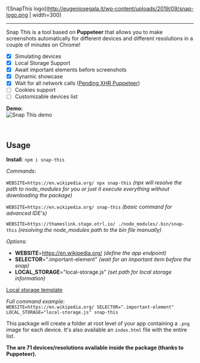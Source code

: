 
![SnapThis logo](http://eugeniosegala.it/wp-content/uploads/2019/09/snap-logo.png | width=300)

<hr>

Snap This is a tool based on **Puppeteer** that allows you to make screenshots automatically for different devices and different resolutions in a couple of minutes on Chrome!

- [x] Simulating devices
- [x] Local Storage Support
- [x] Await important elements before screenshots
- [x] Dynamic showcase
- [x] Wait for all network calls ([Pending XHR Puppeteer](https://github.com/jtassin/pending-xhr-puppeteer))
- [ ] Cookies support
- [ ] Customizable devices list

**Demo:**<br>
![Snap This demo](http://eugeniosegala.it/wp-content/uploads/2019/09/snap-this-showcase.gif)

<br />

<h2>Usage</h2>

**Install**: 
`npm i snap-this`

_Commands:_

`WEBSITE=https://en.wikipedia.org/ npx snap-this` _(npx will resolve the path to node_modules for you or just it execute everything without downloading the package)_

`WEBSITE=https://en.wikipedia.org/ snap-this` _(basic command for advanced IDE's)_

`WEBSITE=https://thameslink.stage.otrl.io/ ./node_modules/.bin/snap-this` _(resolving the node_modules path to the bin file manually)_

_Options:_ <br>

- **WEBSITE**=https://en.wikipedia.org/ _(define the app endpoint)_
- **SELECTOR**=".important-element" _(wait for an important item before the snap)_
- **LOCAL_STORAGE**="local-storage.js" _(set path for local storage information)_

[Local storage template](https://github.com/eugeniosegala/snap-this/blob/master/demo/local_sample.js)

_Full command example:_ <br>
`WEBSITE=https://en.wikipedia.org/ SELECTOR=".important-element" LOCAL_STORAGE="local-storage.js" snap-this`

This package will create a folder at root level of your app containing a `.png` image for each device. It's also available an `index.html` file with the entire list.

**The are 71 devices/resolutions available inside the package (thanks to Puppeteer).**

